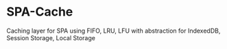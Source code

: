 # SPA-Cache
Caching layer for SPA using FIFO, LRU, LFU with abstraction for IndexedDB, Session Storage, Local Storage
